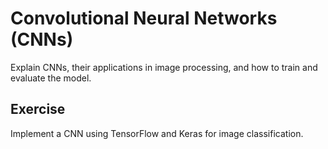# Convolutional Neural Networks (CNNs)

Explain CNNs, their applications in image processing, and how to train and evaluate the model.

## Exercise

Implement a CNN using TensorFlow and Keras for image classification.

